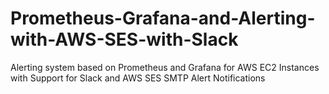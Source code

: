 # Prometheus-Grafana-and-Alerting-with-AWS-SES-with-Slack
 Alerting system based on Prometheus and Grafana for AWS EC2 Instances with Support for Slack and AWS SES SMTP Alert Notifications
